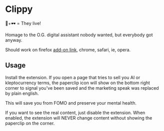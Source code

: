 Clippy
======

📎+🕶️ = They live!

Homage to the O.G. digital assistant nobody wanted, but everybody got anyway.

Should work on firefox [add-on link](https://addons.mozilla.org/en-US/firefox/addon/artificial-clippy/), chrome, safari, ie, opera.

Usage
-----

Install the extension. If you open a page that tries to sell you AI or
kleptocurrency terms, the paperclip icon will show on the bottom right corner
to signal you've been saved and the marketing speak was replaced by plain
english.

This will save you from FOMO and preserve your mental health.

If you want to see the real content, just disable the extension. When enabled,
the extension will NEVER change content without showing the paperclip on the
corner.

